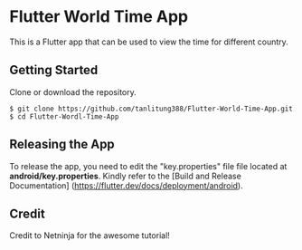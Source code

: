 # Flutter World Time App
This is a Flutter app that can be used to view the time for different country.

## Getting Started
Clone or download the repository.
```
$ git clone https://github.com/tanlitung388/Flutter-World-Time-App.git
$ cd Flutter-Wordl-Time-App
```
## Releasing the App
To release the app, you need to edit the "key.properties" file file located at **android/key.properties**.
Kindly refer to the [Build and Release Documentation] (https://flutter.dev/docs/deployment/android).

## Credit
Credit to Netninja for the awesome tutorial!
